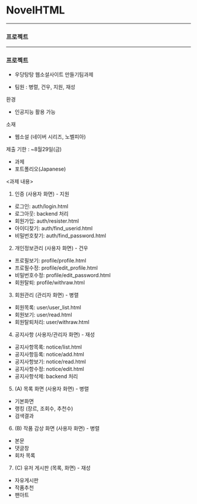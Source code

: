 # NovelHTML
---
### 프로젝트
---
### 프로젝트

- 우당탕탕 웹소설사이트 만들기팀과제

- 팀원 : 병렬, 건우, 지원, 재성

환경
- 인공지능 활용 가능

소재
- 웹소설 (네이버 시리즈, 노벨피아)

제출 기한 : ~8월29일(금)
- 과제
- 포트폴리오(Japanese)

<과제 내용>
1. 인증 (사용자 화면) - 지원
- 로그인: auth/login.html
- 로그아웃: backend 처리
- 회원가입: auth/resister.html
- 아이디찾기: auth/find_userid.html
- 비밀번호찾기: auth/find_password.html

2. 개인정보관리 (사용자 화면) - 건우
- 프로필보기: profile/profile.html
- 프로필수정: profile/edit_profile.html
- 비밀번호수정: profile/edit_password.html
- 회원탈퇴: profile/withraw.html

3. 회원관리 (관리자 화면) - 병렬
- 회원목록: user/user_list.html
- 회원보기: user/read.html
- 회원탈퇴처리: user/withraw.html

4. 공지사항 (사용자/관리자 화면) - 재성
- 공지사항목록: notice/list.html
- 공지사항등록: notice/add.html
- 공지사항보기: notice/read.html
- 공지사항수정: notice/edit.html
- 공지사항삭제: backend 처리

5. (A) 목록 화면 (사용자 화면) - 병렬
- 기본화면
- 랭킹 (장르, 조회수, 추천수)
- 검색결과

6. (B) 작품 감상 화면 (사용자 화면) - 병렬
- 본문
- 댓글창
- 회차 목록

7. (C) 유저 게시판 (목록, 화면) - 재성
- 자유게시판
- 작품추천
- 팬아트
